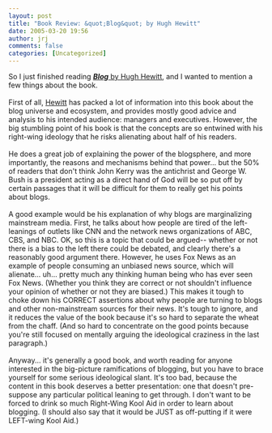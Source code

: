 ```yaml
---
layout: post
title: "Book Review: &quot;Blog&quot; by Hugh Hewitt"
date: 2005-03-20 19:56
author: jrj
comments: false
categories: [Uncategorized]
---
```

So I just finished reading <a href="http://www.amazon.com/exec/obidos/ASIN/078521187X/jrjcriticaldo-20">***Blog*** by Hugh Hewitt</a>, and I wanted to mention a few things about the book.<br /><br />First of all, <a href="http://www.HughHewitt.com/" target="_blank">Hewitt</a> has packed a lot of information into this book about the blog universe and ecosystem, and provides mostly good advice and analysis to his intended audience: managers and executives. However, the big stumbling point of his book is that the concepts are so entwined with his right-wing ideology that he risks alienating about half of his readers.<br /><br />He does a great job of explaining the power of the blogsphere, and more importantly, the reasons and mechanisms behind that power... but the 50% of readers that don't think John Kerry was the antichrist and George W. Bush is a president acting as a direct hand of God will be so put off by certain passages that it will be difficult for them to really get his points about blogs. <br /><br />A good example would be his explanation of why blogs are marginalizing mainstream media. First, he talks about how people are tired of the left-leanings of outlets like CNN and the network news organizations of ABC, CBS, and NBC. OK, so this is a topic that could be argued-- whether or not there is a bias to the left there could be debated, and clearly there's a reasonably good argument there. However, he uses Fox News as an example of people consuming an unbiased news source, which will alienate... uh... pretty much any thinking human being who has ever seen Fox News. (Whether you think they are correct or not shouldn't influence your opinion of whether or not they are biased.) This makes it tough to choke down his CORRECT assertions about why people are turning to blogs and other non-mainstream sources for their news. It's tough to ignore, and it reduces the value of the book because it's so hard to separate the wheat from the chaff. (And so hard to concentrate on the good points because you're still focused on mentally arguing the ideological craziness in the last paragraph.)<br /><br />Anyway... it's generally a good book, and worth reading for  anyone interested in the big-picture ramifications of blogging, but you have to brace yourself for some serious ideological slant. It's too bad, because the content in this book deserves a better presentation: one that doesn't pre-suppose any particular political leaning to get through. I don't want to be forced to drink so much Right-Wing Kool Aid in order to learn about blogging. (I should also say that it would be JUST as off-putting if it were LEFT-wing Kool Aid.)
